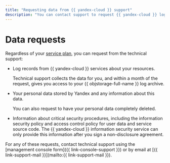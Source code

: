 ```yaml
---
title: "Requesting data from {{ yandex-cloud }} support"
description: "You can contact support to request {{ yandex-cloud }} log entries, your personal data, and details about critical security processes."
---
```


# Data requests

Regardless of your [service plan](overview.md), you can request from the technical support:

* Log records from {{ yandex-cloud }} services about your resources.

   Technical support collects the data for you, and within a month of the request, gives you access to your {{ objstorage-full-name }} log archive.

* Your personal data stored by Yandex and any information about this data.

   You can also request to have your personal data completely deleted.

* Information about critical security procedures, including the information security policy and access control policy for user data and service source code. The {{ yandex-cloud }} information security service can only provide this information after you sign a non-disclosure agreement.

For any of these requests, contact technical support using the [management console form]({{ link-console-support }}) or by email at [{{ link-support-mail }}](mailto:{{ link-support-mail }}).